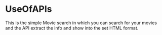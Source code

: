 # UseOfAPIs
This is the simple Movie search in which you can search for your movies and the API extract the info and show into the set HTML format.
